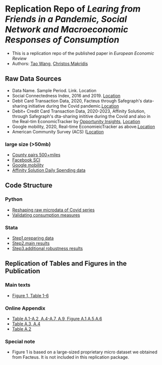 # Replication Repo of _Learing from Friends in a Pandemic, Social Network and Macroeconomic Responses of Consumption_
- This is a replication repo of the published paper in _European Economic Review_
- Authors: [Tao Wang](taowangeconomics@gmail.com),  [Christos Makridis](christos.a.makridis@gmail.com)

## Raw Data Sources

- Data Name. Sample Period. Link. Location
- Social Connectedness Index, 2016 and 2019. [Location](./data/facebook/)
- Debit Card Transaction Data, 2020, Facteus through Safegraph's data-sharing initiative during the Covid pandemic.[Location](./data/spending/)
- Debit+ Credit Card Transaction Data, 2020-2023, Affinity Solution, through Safegraph's dta-sharing inititive during the Covid and also in the Real-tim EconomicTracker by [Opportunity Insights](https://opportunityinsights.org), [Location](./data/spending/)
- Google mobility, 2020, Real-time EconomieicTracker as above.[Location](./data/other/)
- American Community Survey (ACS) ([Location](./data/other/)

### large size (>50mb)
- [County pairs 500+miles](./data/physical/sf12010countydistancemiles.dta)
- [Facebook SCI](./data/physical/county_county_data.tsv)
- [Google mobility](./data/other/)
- [Affinity Solution Daily Spending data](./data/spending/spend2_bycounty_D_long.dta)

## Code Structure 
### Python
- [Reshaping raw microdata of Covid series](./analysis/python/covid_reshape.py)
- [Validating consumption measures](./analysis/python/Compare.ipynb)
### Stata
- [Step1.preparing data](./analysis/preparedata.do)
- [Step2.main results](./analysis/main.do)
- [Step3.additional robustness results](./analysis/robustness.do)

## Replication of Tables and Figures in the Publication

### Main texts
- [Figure 1, Table 1-6](./analysis/main.do)
### Online Appendix 
- [Table A.1-A.2, A.4-A.7, A.9, Figure A.1,A.5,A.6](./analysis/robustness.do)
- [Table A.3, A.4](./analysis/main.do)
- [Table A.2](./analysis/python/Compare.ipynb)

### Special note
-  Figure 1 is based on a large-sized proprietary micro dataset we obtained from Facteus. It is not included in this replication package. 

